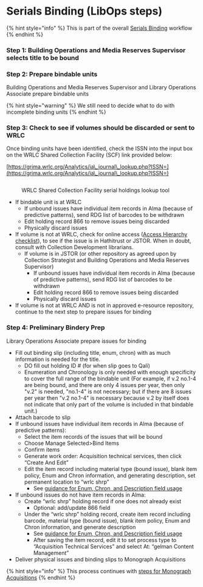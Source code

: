 # Serials Binding (LibOps steps)

{% hint style="info" %}
This is part of the overall [Serials Binding](../../reference/workflow-overviews/serials-binding-overview.md) workflow
{% endhint %}

### Step 1: Building Operations and Media Reserves Supervisor selects title to be bound <a href="#docs-internal-guid-a2fc3123-7fff-f71f-0080-cf3084dcc7f0" id="docs-internal-guid-a2fc3123-7fff-f71f-0080-cf3084dcc7f0"></a>

### Step 2: Prepare bindable units

Building Operations and Media Reserves Supervisor and Library Operations Associate prepare bindable units

{% hint style="warning" %}
We still need to decide what to do with incomplete binding units
{% endhint %}

### Step 3: Check to see if volumes should be discarded or sent to WRLC

Once binding units have been identified, check the ISSN into the input box on the WRLC Shared Collection Facility (SCF) link provided below:

[https://grima.wrlc.org/Analytics/ia\_journal\_lookup.php?ISSN=](https://grima.wrlc.org/Analytics/ia\_journal\_lookup.php?ISSN=)

<figure><img src="https://lh5.googleusercontent.com/MNCgwl_HhqC_sNN3fHUQUatqzw3v3vYinZJDV7_R5NXUY0dQsE3ibITLdG0UdB50DLEJCSEtPawhknsPWPUsm0-REp3BeD87sdflQcYj203AUUSALSH8suhZNR_--IRwNX8y-z_aYxW3iWLq_BGhZzU" alt=""><figcaption><p>WRLC Shared Collection Facility serial holdings lookup tool</p></figcaption></figure>

* If bindable unit is at WRLC
  * If unbound issues have individual item records in Alma (because of predictive patterns), send RDG list of barcodes to be withdrawn
  * Edit holding record 866 to remove issues being discarded
  * Physically discard issues
* If volume is not at WRLC, check for online access ([Access Hierarchy checklist](https://docs.google.com/document/d/1p0ZalNnnjoU9Je9i8wmU44YY1mAM2FOOMzpjR3KJUMI/edit)), to see if the issue is in Hathitrust or JSTOR. When in doubt, consult with Collection Development librarians.
  * If volume is in JSTOR (or other repository as agreed upon by Collection Strategist and Building Operations and Media Reserves Supervisor)
    * If unbound issues have individual item records in Alma (because of predictive patterns), send RDG list of barcodes to be withdrawn
    * Edit holding record 866 to remove issues being discarded
    * Physically discard issues
* If volume is not at WRLC AND is not in approved e-resource repository, continue to the next step to prepare issues for binding

### Step 4: Preliminary Bindery Prep

Library Operations Associate prepare issues for binding

* Fill out binding slip (including title, enum, chron) with as much information is needed for the title.&#x20;
  * DO fill out holding ID # (for when slip goes to Qali)
  * Enumeration and Chronology is only needed with enough specificity to cover the full range of the bindable unit (For example, if v.2 no.1-4 are being bound, and there are only 4 issues per year, then only "v.2" is needed, "no.1-4" is not necessary; but if there are 8 issues per year then "v.2 no.1-4" is necessary because v.2 by itself does not indicate that only part of the volume is included in that bindable unit.)
* Attach barcode to slip
* If unbound issues have individual item records in Alma (because of predictive patterns):
  * Select the item records of the issues that will be bound
  * Choose Manage Selected>Bind Items
  * Confirm items
  * Generate work order: Acquisition technical services, then click “Create And Edit”
  * Edit the item record including material type (bound issue), blank item policy, Enum and Chron information, and generating description, set permanent location to “wrlc shrp”
    * See [guidance for Enum, Chron, and Description field usage](../../reference/volume-numbering.md)
* If unbound issues do not have item records in Alma:
  * Create “wrlc shrp” holding record if one does not already exist
    * Optional: add/update 866 field
  * Under the “wrlc shrp” holding record, create item record including barcode, material type (bound issue), blank item policy, Enum and Chron information, and generate description
    * See [guidance for Enum, Chron, and Description field usage](../../reference/volume-numbering.md)
    * After saving the item record, edit it to set process type to “Acquisition Technical Services” and select At: “gelman Content Management”
* Deliver physical issues and binding slips to Monograph Acquisitions

{% hint style="info" %}
This process continues with [steps for Monograph Acquisitions](../../content-management-processes/bindery/serials-binding-monoacq-steps.md)
{% endhint %}
